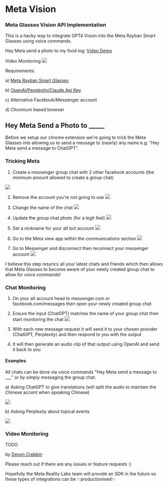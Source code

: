 # Meta Vision

### Meta Glasses Vision API Implementation

This is a hacky way to integrate GPT4 Vision into the Meta Rayban Smart Glasses using voice commands.

Hey Meta send a photo to my food log: [Video Demo](https://www.youtube.com/watch?v=PiEDrcLCmew)

Video Monitoring
![](/video-example.png)

Requirements:

a) [Meta Rayban Smart Glasses](https://about.fb.com/news/2023/09/new-ray-ban-meta-smart-glasses/)

b) [OpenAi/Perplexity/Claude Api Key](https://platform.openai.com/)

c) Alternative Facebook/Messenger account

d) Chromium based browser

## Hey Meta Send a Photo to **\_\_\_\_\_**

Before we setup our chrome extension we're going to trick the Meta Glasses into allowing us to send a message to (nearly) any name e.g: "Hey Meta send a message to ChatGPT".

### Tricking Meta

1. Create a messenger group chat with 2 other facebook accounts (the minimum amount allowed to create a group chat)

![](/tutorial/create-a-chat.png)

2. Remove the account you're not going to use
   ![](/tutorial/remove-member.png)

3. Change the name of the chat
   ![](/tutorial/change-chat-name.png)

4. Update the group chat photo (for a legit feel)
   ![](/tutorial/change-photo.png)

5. Set a nickname for your alt bot account
   ![](/tutorial/edit-nickname.png)

6. Go to the Meta view app within the communications section
   ![](/tutorial/communications.jpeg)

7. Go to Messenger and disconnect then reconnect your messenger account
   ![](/tutorial/disconnect.jpeg)

I believe this step resyncs all your latest chats and friends which then allows that Meta Glasses to become aware of your newly created group chat to allow for voice commands!

### Chat Monitoring

1. On your alt account head to messenger.com or facebook.com/messages then open your newly created group chat

2. Ensure the input (ChatGPT) matches the name of your group chat then start monitoring the chat
   ![](/tutorial/chat-monitoring.png)

3. With each new message request it will send it to your chosen provider (ChatGPT, Perplexity) and then respond to you with the output

4. It will then generate an audio clip of that output using OpenAI and send it back to you

#### Examples

All chats can be done via voice commands "Hey Meta send a message to \_\_\_" or by simply messaging the group chat.

a) Asking ChatGPT to give translations (will split the audio to maintain the Chinese accent when speaking Chinese)

![](/tutorial/chatgpt.jpeg)

b) Asking Perplexity about topical events

![](/tutorial/perplexity.jpeg)

### Video Monitoring

TODO

by [Devon Crebbin](https://github.com/dcrebbin)

Please reach out if there are any issues or feature requests :)

Hopefully the Meta Reality Labs team will provide an SDK in the future so these types of integrations can be ✨productionised✨
